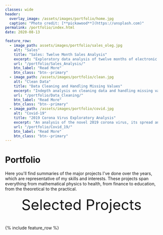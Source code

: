 ```yaml
---
classes: wide
header:
  overlay_image: /assets/images/portfolio/home.jpg
  caption: "Photo credit: [**pickawood**](https://unsplash.com)"
permalink: /portfolio/index.html
date: 2020-08-13

feature_row:
  - image_path: assets/images/portfolio/sales_oleg.jpg
    alt: "Sales"
    title: "Sales: Twelve Month Sales Analysis"
    excerpt: "Exploratory data analysis of twelve months of electronic sales"
    url: "/portfolio/Sales_Analysis/"
    btn_label: "Read More"
    btn_class: "btn--primary"
  - image_path: /assets/images/portfolio/clean.jpg
    alt: "Clean Data"
    title: "Data Cleaning and Handling Missing Values"
    excerpt: "Indepth analysis on cleaning data and handling missing values ."
    url: "/portfolio/Data_Cleaning/"
    btn_label: "Read More"
    btn_class: "btn--primary"
  - image_path: /assets/images/portfolio/covid.jpg
    alt: "Covid-19"
    title: "2019 Corona Virus Exploratory Analysis"
    excerpt: "An analysis of the novel 2019 corona virus, its spread and effects."
    url: "/portfolio/Covid_19/"
    btn_label: "Read More"
    btn_class: "btn--primary"
---
```


# Portfolio

Here you'll find summaries of the major projects I've done over the years, which
are representative of my skills and interests. These projects span everything
from mathematical physics to health, from finance to education, from
the theoretical to the practical.



<div style="margin-bottom:1cm" align="center"><font size="55">Selected Projects</font></div>

{% include feature_row %}

<!------------------------------- FOOTER --------------------------------->

[1]: /assets/docs/resume.pdf

[2]: mailto:davidwkeya@gmail.com
